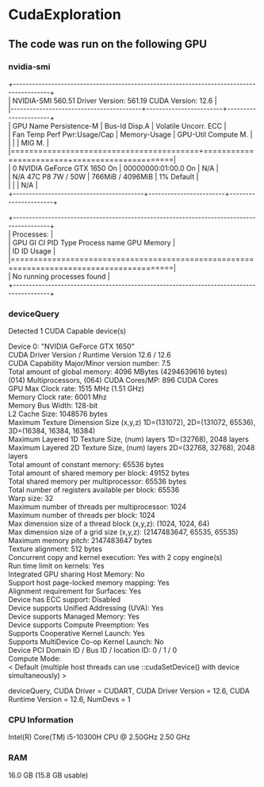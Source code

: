 # CudaExploration
  
## The code was run on the following GPU  
  
### nvidia-smi  
+-----------------------------------------------------------------------------------------+  
| NVIDIA-SMI 560.51                 Driver Version: 561.19         CUDA Version: 12.6     |  
|-----------------------------------------+------------------------+----------------------+  
| GPU  Name                 Persistence-M | Bus-Id          Disp.A | Volatile Uncorr. ECC |  
| Fan  Temp   Perf          Pwr:Usage/Cap |           Memory-Usage | GPU-Util  Compute M. |  
|                                         |                        |               MIG M. |  
|=========================================+========================+======================|  
|   0  NVIDIA GeForce GTX 1650        On  |   00000000:01:00.0  On |                  N/A |  
| N/A   47C    P8              7W /   50W |     766MiB /   4096MiB |      1%      Default |  
|                                         |                        |                  N/A |  
+-----------------------------------------+------------------------+----------------------+  
  
+-----------------------------------------------------------------------------------------+  
| Processes:                                                                              |  
|  GPU   GI   CI        PID   Type   Process name                              GPU Memory |  
|        ID   ID                                                               Usage      |  
|=========================================================================================|  
|  No running processes found                                                             |  
+-----------------------------------------------------------------------------------------+  
  
### deviceQuery  
  
Detected 1 CUDA Capable device(s)  
  
Device 0: "NVIDIA GeForce GTX 1650"  
  CUDA Driver Version / Runtime Version          12.6 / 12.6  
  CUDA Capability Major/Minor version number:    7.5  
  Total amount of global memory:                 4096 MBytes (4294639616 bytes)  
  (014) Multiprocessors, (064) CUDA Cores/MP:    896 CUDA Cores  
  GPU Max Clock rate:                            1515 MHz (1.51 GHz)  
  Memory Clock rate:                             6001 Mhz  
  Memory Bus Width:                              128-bit  
  L2 Cache Size:                                 1048576 bytes  
  Maximum Texture Dimension Size (x,y,z)         1D=(131072), 2D=(131072, 65536), 3D=(16384, 16384, 16384)  
  Maximum Layered 1D Texture Size, (num) layers  1D=(32768), 2048 layers  
  Maximum Layered 2D Texture Size, (num) layers  2D=(32768, 32768), 2048 layers  
  Total amount of constant memory:               65536 bytes  
  Total amount of shared memory per block:       49152 bytes  
  Total shared memory per multiprocessor:        65536 bytes  
  Total number of registers available per block: 65536  
  Warp size:                                     32  
  Maximum number of threads per multiprocessor:  1024  
  Maximum number of threads per block:           1024  
  Max dimension size of a thread block (x,y,z): (1024, 1024, 64)  
  Max dimension size of a grid size    (x,y,z): (2147483647, 65535, 65535)  
  Maximum memory pitch:                          2147483647 bytes  
  Texture alignment:                             512 bytes  
  Concurrent copy and kernel execution:          Yes with 2 copy engine(s)  
  Run time limit on kernels:                     Yes  
  Integrated GPU sharing Host Memory:            No  
  Support host page-locked memory mapping:       Yes  
  Alignment requirement for Surfaces:            Yes  
  Device has ECC support:                        Disabled  
  Device supports Unified Addressing (UVA):      Yes  
  Device supports Managed Memory:                Yes  
  Device supports Compute Preemption:            Yes  
  Supports Cooperative Kernel Launch:            Yes  
  Supports MultiDevice Co-op Kernel Launch:      No  
  Device PCI Domain ID / Bus ID / location ID:   0 / 1 / 0  
  Compute Mode:  
     < Default (multiple host threads can use ::cudaSetDevice() with device simultaneously) >  
  
deviceQuery, CUDA Driver = CUDART, CUDA Driver Version = 12.6, CUDA Runtime Version = 12.6, NumDevs = 1  
  
### CPU Information  
  
Intel(R) Core(TM) i5-10300H CPU @ 2.50GHz   2.50 GHz  

### RAM  
  
16.0 GB (15.8 GB usable)  